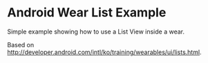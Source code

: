 Android Wear List Example
============================

Simple example showing how to use a List View inside a wear.

Based on http://developer.android.com/intl/ko/training/wearables/ui/lists.html.